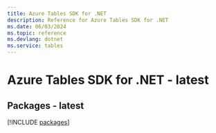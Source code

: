 ```yaml
---
title: Azure Tables SDK for .NET
description: Reference for Azure Tables SDK for .NET
ms.date: 06/03/2024
ms.topic: reference
ms.devlang: dotnet
ms.service: tables
---
```

# Azure Tables SDK for .NET - latest
## Packages - latest
[!INCLUDE [packages](tables-index.md)]